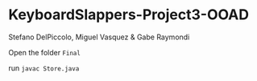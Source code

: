 # KeyboardSlappers-Project3-OOAD

Stefano DelPiccolo, Miguel Vasquez & Gabe Raymondi

Open the folder `Final`

run `javac Store.java`
